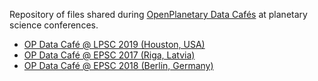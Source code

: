 Repository of files shared during [OpenPlanetary Data Cafés](https://www.openplanetary.org/events) at planetary science conferences.

* [OP Data Café @ LPSC 2019 (Houston, USA)](./epsc-dps2019)
* [OP Data Café @ EPSC 2017 (Riga, Latvia)](./epsc2017)
* [OP Data Café @ EPSC 2018 (Berlin, Germany)](./epsc2018)
